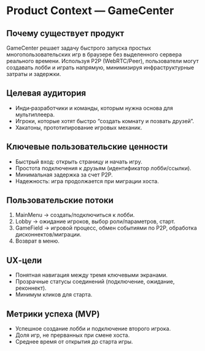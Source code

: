 # Product Context — GameCenter

## Почему существует продукт

GameCenter решает задачу быстрого запуска простых многопользовательских игр в браузере без выделенного сервера реального
времени. Используя P2P (WebRTC/Peer), пользователи могут создавать лобби и играть напрямую, минимизируя инфраструктурные
затраты и задержки.

## Целевая аудитория

- Инди‑разработчики и команды, которым нужна основа для мультиплеера.
- Игроки, которые хотят быстро “создать комнату и позвать друзей”.
- Хакатоны, прототипирование игровых механик.

## Ключевые пользовательские ценности

- Быстрый вход: открыть страницу и начать игру.
- Простота подключения к друзьям (идентификатор лобби/ссылки).
- Минимальная задержка за счет P2P.
- Надежность: игра продолжается при миграции хоста.

## Пользовательские потоки

1) MainMenu → создать/подключиться к лобби.
2) Lobby → ожидание игроков, выбор роли/параметров, старт.
3) GameField → игровой процесс, обмен событиями по P2P, обработка дисконнектов/миграции.
4) Возврат в меню.

## UX‑цели

- Понятная навигация между тремя ключевыми экранами.
- Прозрачные статусы соединений (подключение, ожидание, реконнект).
- Минимум кликов для старта.

## Метрики успеха (MVP)

- Успешное создание лобби и подключение второго игрока.
- Доля игр, не прерванных при смене хоста.
- Среднее время от открытия до старта игры.
